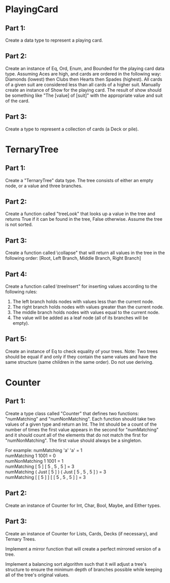 # PlayingCard

## Part 1:  
Create a data type to represent a playing card.

## Part 2:
Create an instance of Eq, Ord, Enum, and Bounded for the playing card data type. Assuming Aces are high, and cards are ordered in the following way: Diamonds (lowest) then Clubs then Hearts then Spades (highest). All cards of a given suit are considered less than all cards of a higher suit. Manually create an instance of Show for the playing card. The result of show should be something like "The [value] of [suit]" with the appropriate value and suit of the card.

## Part 3:  
Create a type to represent a collection of cards (a Deck or pile).


# TernaryTree

## Part 1: 
Create a "TernaryTree" data type. The tree consists of either an empty node, or a value and three branches.

## Part 2:
Create a function called "treeLook" that looks up a value in the tree and returns True if it can be found in the tree, False otherwise. Assume the tree is not sorted.

## Part 3:
Create a function called \collapse" that will return all values in the tree in the following order: [Root, Left Branch, Middle Branch, Right Branch]

## Part 4:
Create a function called \treeInsert" for inserting values according to the following rules:
1) The left branch holds nodes with values less than the current node.
2) The right branch holds nodes with values greater than the current node.
3) The middle branch holds nodes with values equal to the current node.
4) The value will be added as a leaf node (all of its branches will be empty).

## Part 5:
Create an instance of Eq to check equality of your trees. Note: Two trees should be equal if and only if they contain the same values and have the same structure (same children in the same order). Do not use deriving.


# Counter

## Part 1:  
Create a type class called "Counter" that defines two functions: "numMatching" and "numNonMatching". Each function should take two values of a given type and return an Int. The Int should be a count of the number of times the first value appears in the second for "numMatching" and it should count all of the elements that do not match the first for "numNonMatching". The first value should always be a singleton.  

For example: 
numMatching 'a' 'a' = 1  
numMatching 1 1001 = 0  
numNonMatching 1 1001 = 1  
numMatching [ 5 ] [ 5 , 5 , 5 ] = 3  
numMatching ( Just [ 5 ] ) ( Just [ 5 , 5 , 5 ] ) = 3  
numMatching [ [ 5 ] ] [ [ 5 , 5 , 5 ] ] = 3 

## Part 2:
Create an instance of Counter for Int, Char, Bool, Maybe, and Either types.

## Part 3:
Create an instance of Counter for Lists, Cards, Decks (if necessary), and Ternary Trees.

Implement a mirror function that will create a perfect mirrored version of a tree.

Implement a balancing sort algorithm such that it will adjust a tree's structure to ensure the minimum depth of branches possible while keeping all of the tree's original values.

